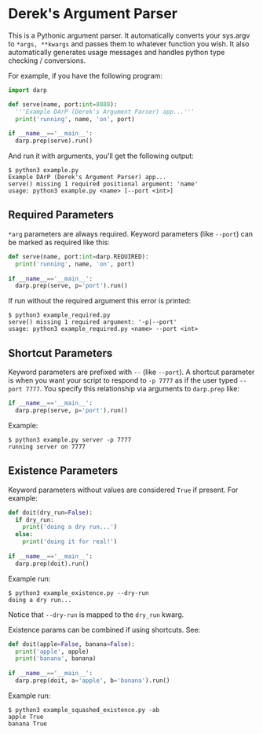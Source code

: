Derek's Argument Parser
=======================

This is a Pythonic argument parser.  It automatically converts your sys.argv to `*args, **kwargs` and passes them to whatever function you wish.  It also automatically generates usage messages and handles python type checking / conversions.

For example, if you have the following program:
```python
import darp

def serve(name, port:int=8888):
  '''Example DArP (Derek's Argument Parser) app...'''
  print('running', name, 'on', port)
  
if __name__=='__main__':
  darp.prep(serve).run()
```
And run it with arguments, you'll get the following output:

```
$ python3 example.py
Example DArP (Derek's Argument Parser) app...
serve() missing 1 required positional argument: 'name'
usage: python3 example.py <name> [--port <int>]
```

Required Parameters
-------------------

`*arg` parameters are always required.  Keyword parameters (like `--port`) can be marked as required like this:
```python
def serve(name, port:int=darp.REQUIRED):
  print('running', name, 'on', port)
  
if __name__=='__main__':
  darp.prep(serve, p='port').run()
```
If run without the required argument this error is printed:

```
$ python3 example_required.py 
serve() missing 1 required argument: '-p|--port'
usage: python3 example_required.py <name> --port <int>
```


Shortcut Parameters
-------------------
Keyword parameters are prefixed with `--` (like `--port`).  A shortcut parameter is when you want your script to respond to `-p 7777` as if the user typed `--port 7777`.  You specify this relationship via arguments to `darp.prep` like:

```python
if __name__=='__main__':
  darp.prep(serve, p='port').run()
```

Example:
```
$ python3 example.py server -p 7777
running server on 7777
```

Existence Parameters
--------------------
Keyword parameters without values are considered `True` if present.  For example:

```python
def doit(dry_run=False):
  if dry_run:
    print('doing a dry run...')
  else:
    print('doing it for real!')
  
if __name__=='__main__':
  darp.prep(doit).run()
```

Example run:
```
$ python3 example_existence.py --dry-run
doing a dry run...
```

Notice that `--dry-run` is mapped to the `dry_run` kwarg.

Existence params can be combined if using shortcuts.  See:

```python
def doit(apple=False, banana=False):
  print('apple', apple)
  print('banana', banana)
  
if __name__=='__main__':
  darp.prep(doit, a='apple', b='banana').run()
```

Example run:

```
$ python3 example_squashed_existence.py -ab
apple True
banana True
```


